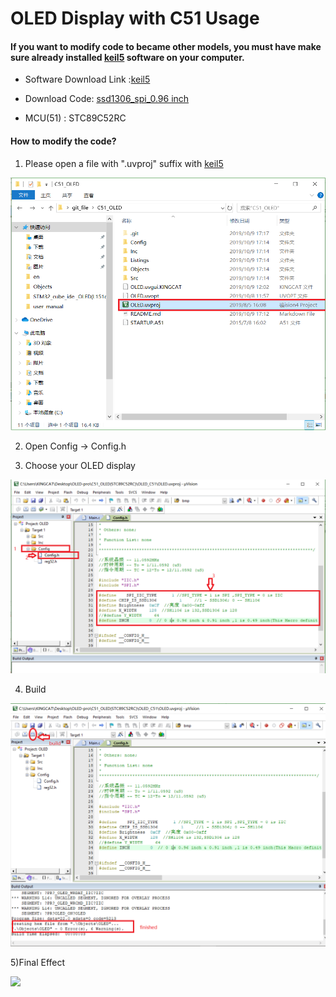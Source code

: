 # OLED Display with C51 Usage

####  If you want to modify code to became other models, you must have make sure already installed [keil5](https://www.keil.com/download/product/) software on your computer.

* Software Download Link :[keil5](https://www.keil.com/download/product/)

* Download Code: [ssd1306_spi_0.96 inch](https://github.com/15883893721/C51_OLED.git)

* MCU(51) : STC89C52RC

####  	How to modify the code?

1) Please open a file with ".uvproj" suffix with [keil5](https://www.keil.com/download/product/)

<img src="img/c51_oled_picture/1.png">

2) Open Config -> Config.h

3) Choose your OLED display

<img src="img/c51_oled_picture/2.png">

4) Build

<img src="img/c51_oled_picture/3.png">

5)Final Effect

<img src="img/c51_oled_picture/final.png">
